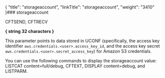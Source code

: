 {
    "title": "storageaccount",
    "linkTitle": "storageaccount",
    "weight": "3410"
}### storageaccount

CFTSEND, CFTRECV

**{ string 32 characters }**

This parameter points to data stored in UCONF (specifically, the access key identifier `aws.credentials.<user>.access_key_id`, and the access key secret `aws.credentials.<user>.secret_access_key`) for Amazon S3 credentials.

You can use the following commands to display the storageaccount value: LISTCAT content=full/debug, CFTEXT, DISPLAY content=debug, and LISTPARM.
